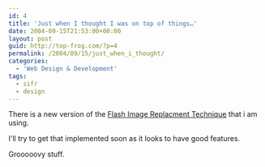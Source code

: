 ```yaml
---
id: 4
title: 'Just when I thought I was on top of things…'
date: 2004-09-15T21:53:00+00:00
layout: post
guid: http://top-frog.com/?p=4
permalink: /2004/09/15/just_when_i_thought/
categories:
  - 'Web Design & Development'
tags:
  - sifr
  - design
---
```

There is a new version of the [Flash Image Replacment Technique](http://www.mikeindustries.com/blog/archive/2004/09/sifr2-kick-the-tires) that i am using.

I'll try to get that implemented soon as it looks to have good features.

Grooooovy stuff.